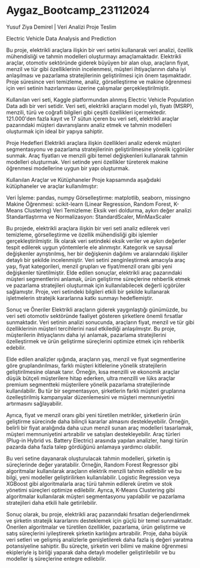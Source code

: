 # Aygaz_Bootcamp_23112024
Yusuf Ziya Demirel | Veri Analizi Proje Teslim


Electric Vehicle Data Analysis and Prediction

Bu proje, elektrikli araçlara ilişkin bir veri setini kullanarak veri analizi, özellik mühendisliği ve tahmin modelleri oluşturmayı amaçlamaktadır. Elektrikli araçlar, otomotiv sektöründe giderek büyüyen bir alan olup, araçların fiyat, menzil ve tür gibi özelliklerinin incelenmesi, müşteri ihtiyaçlarının daha iyi anlaşılması ve pazarlama stratejilerinin geliştirilmesi için önem taşımaktadır. Proje süresince veri temizleme, analiz, görselleştirme ve makine öğrenmesi için veri setinin hazırlanması üzerine çalışmalar gerçekleştirilmiştir.

Kullanılan veri seti, Kaggle platformundan alınmış Electric Vehicle Population Data adlı bir veri setidir. Veri seti, elektrikli araçların model yılı, fiyatı (MSRP), menzili, türü ve coğrafi bilgileri gibi çeşitli özellikleri içermektedir. 121.000'den fazla kayıt ve 17 sütun içeren bu veri seti, elektrikli araçlar pazarındaki müşteri davranışlarını analiz etmek ve tahmin modelleri oluşturmak için ideal bir yapıya sahiptir.

Proje Hedefleri
Elektrikli araçlara ilişkin özellikleri analiz ederek müşteri segmentasyonu ve pazarlama stratejilerinin geliştirilmesine yönelik içgörüler sunmak.
Araç fiyatları ve menzili gibi temel değişkenleri kullanarak tahmin modelleri oluşturmak.
Veri setinde yeni özellikler türeterek makine öğrenmesi modellerine uygun bir yapı oluşturmak.

Kullanılan Araçlar ve Kütüphaneler
Proje kapsamında aşağıdaki kütüphaneler ve araçlar kullanılmıştır:

Veri İşleme: pandas, numpy
Görselleştirme: matplotlib, seaborn, missingno
Makine Öğrenmesi: scikit-learn (Linear Regression, Random Forest, K-Means Clustering)
Veri Temizleme: Eksik veri doldurma, aykırı değer analizi
Standartlaştırma ve Normalizasyon: StandardScaler, MinMaxScaler

Bu projede, elektrikli araçlara ilişkin bir veri seti analiz edilerek veri temizleme, görselleştirme ve özellik mühendisliği gibi işlemler gerçekleştirilmiştir. İlk olarak veri setindeki eksik veriler ve aykırı değerler tespit edilerek uygun yöntemlerle ele alınmıştır. Kategorik ve sayısal değişkenler ayrıştırılmış, her bir değişkenin dağılımı ve aralarındaki ilişkiler detaylı bir şekilde incelenmiştir. Veri setini zenginleştirmek amacıyla araç yaşı, fiyat kategorileri, menzil grupları ve fiyat/menzil oranı gibi yeni değişkenler türetilmiştir. Elde edilen sonuçlar, elektrikli araç pazarındaki müşteri segmentlerini anlamak, ürün geliştirme süreçlerine rehberlik etmek ve pazarlama stratejileri oluşturmak için kullanılabilecek değerli içgörüler sağlamıştır. Proje, veri setindeki bilgileri etkili bir şekilde kullanarak işletmelerin stratejik kararlarına katkı sunmayı hedeflemiştir.

Sonuç ve Öneriler
Elektrikli araçların giderek yaygınlaştığı günümüzde, bu veri seti otomotiv sektöründe faaliyet gösteren şirketlere önemli fırsatlar sunmaktadır. Veri setinin analizi sonucunda, araçların fiyat, menzil ve tür gibi özelliklerinin müşteri tercihlerini nasıl etkilediği anlaşılmıştır. Bu proje, müşterilerin ihtiyaçlarını daha iyi anlamak, pazarlama stratejilerini özelleştirmek ve ürün geliştirme süreçlerini optimize etmek için rehberlik edebilir.

Elde edilen analizler ışığında, araçların yaş, menzil ve fiyat segmentlerine göre gruplandırılması, farklı müşteri kitlelerine yönelik stratejilerin geliştirilmesine olanak tanır. Örneğin, kısa menzilli ve ekonomik araçlar düşük bütçeli müşterilere hitap ederken, ultra menzilli ve lüks araçlar premium segmentteki müşterilere yönelik pazarlama stratejilerinde kullanılabilir. Bu tür bir segmentasyon, şirketlerin farklı müşteri gruplarına özelleştirilmiş kampanyalar düzenlemesini ve müşteri memnuniyetini artırmasını sağlayabilir.

Ayrıca, fiyat ve menzil oranı gibi yeni türetilen metrikler, şirketlerin ürün geliştirme sürecinde daha bilinçli kararlar almasını destekleyebilir. Örneğin, belirli bir fiyat aralığında daha uzun menzil sunan araç modelleri tasarlamak, müşteri memnuniyetini artırabilir ve satışları destekleyebilir. Araç türleri (Plug-in Hybrid vs. Battery Electric) arasında yapılan analizler, hangi türün pazarda daha fazla talep gördüğünü anlamaya yardımcı olabilir.

Bu veri setine dayanarak oluşturulacak tahmin modelleri, şirketin iş süreçlerinde değer yaratabilir. Örneğin, Random Forest Regressor gibi algoritmalar kullanılarak araçların elektrik menzili tahmin edilebilir ve bu bilgi, yeni modeller geliştirilirken kullanılabilir. Logistic Regression veya XGBoost gibi algoritmalarla araç türü tahmin edilerek üretim ve stok yönetimi süreçleri optimize edilebilir. Ayrıca, K-Means Clustering gibi algoritmalar kullanılarak müşteri segmentasyonu yapılabilir ve pazarlama stratejileri daha etkili hale getirilebilir.

Sonuç olarak, bu proje, elektrikli araç pazarındaki fırsatları değerlendirmek ve şirketin stratejik kararlarını desteklemek için güçlü bir temel sunmaktadır. Önerilen algoritmalar ve türetilen özellikler, pazarlama, ürün geliştirme ve satış süreçlerini iyileştirerek şirketin karlılığını artırabilir. Proje, daha büyük veri setleri ve gelişmiş analizlerle genişletilerek daha fazla iş değeri yaratma potansiyeline sahiptir. Bu süreçte, şirketin veri bilimi ve makine öğrenmesi ekipleriyle iş birliği yaparak daha detaylı modeller geliştirilebilir ve bu modeller iş süreçlerine entegre edilebilir.
